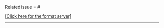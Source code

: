 Related issue = #

<!--
Thanks for your PR!
If it's your first time contributing to Taichi, please make sure you have read our Contributor Guideline:
  https://taichi.readthedocs.io/en/latest/contributor_guide.html

- Please always prepend your PR title with tags such as [CUDA], [Lang], [Doc], [Example], e.g.:
    [Lang] Add ti.Complex as Taichi class
- Use a lowercased tag for PRs that are invisible to end-users, i.e., won't be highlighted in changelog:
    [cuda] [test] Fix out-of-memory error while running test
- More details: http://taichi.readthedocs.io/en/latest/contributor_guide.html#prtags

- Please fill the following blank with the issue number this PR related to (if any):
    Related issue = #2345
- If your PR will fix the issue **completely**, use the `close` or `fixes` keyword:
    Related issue = close #2345
- So that when the PR gets merged, GitHub will **automatically** close the issue #2345 for you.
- If the PR doesn't belong to any existing issue, and it's a trivial change, feel free to leave it blank :)
  -->

[[Click here for the format server]](http://kun.csail.mit.edu:31415/)

----
